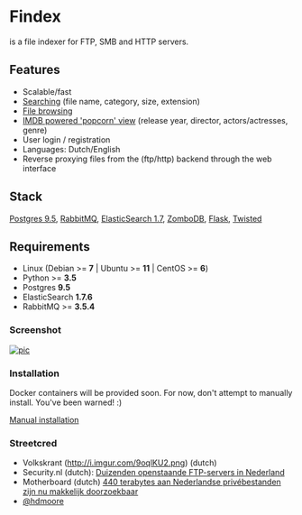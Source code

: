 Findex
========

is a file indexer for FTP, SMB and HTTP servers.

Features
--------
- Scalable/fast
- [Searching](http://i.imgur.com/WpTTkxx.png) (file name, category, size, extension)
- [File browsing](http://i.imgur.com/6UkGBzB.png)
- [IMDB powered 'popcorn' view](http://i.imgur.com/8nk8rbY.png) (release year, director, actors/actresses, genre)
- User login / registration
- Languages: Dutch/English
- Reverse proxying files from the (ftp/http) backend through the web interface

Stack
----------
[Postgres 9.5](https://www.postgresql.org/), [RabbitMQ](https://www.rabbitmq.com/), [ElasticSearch 1.7](https://www.elastic.co/), [ZomboDB](https://github.com/zombodb/zombodb), [Flask](http://flask.pocoo.org/),  [Twisted](https://twistedmatrix.com/trac/)

Requirements
------------
  - Linux (Debian >= **7** | Ubuntu >= **11** | CentOS >= **6**)
  - Python >= **3.5**
  - Postgres **9.5**
  - ElasticSearch **1.7.6**
  - RabbitMQ >= **3.5.4**


### Screenshot
[![pic](http://i.imgur.com/WpTTkxx.png)](w0w)

### Installation

Docker containers will be provided soon. For now, don't attempt to manually install. You've been warned! :)

[Manual installation](https://github.com/skftn/findex-gui/blob/master/INSTALL.md)

### Streetcred
- Volkskrant (http://i.imgur.com/9oqlKU2.png) (dutch)
- Security.nl (dutch): [Duizenden openstaande FTP-servers in Nederland](https://www.security.nl/posting/440684)
- Motherboard (dutch) [440 terabytes aan Nederlandse privébestanden zijn nu makkelijk doorzoekbaar](https://motherboard.vice.com/nl/article/440-terabytes-aan-nederlandse-privbestanden-zijn-nu-makkelijk-doorzoekbaar)
- [@hdmoore](http://i.imgur.com/nyP0EEq.png)
